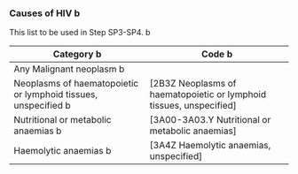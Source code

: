 ### Causes of HIV b

This list to be used in Step SP3-SP4. b

**Category b** | **Code b**
--- | ---
Any Malignant neoplasm b | 
Neoplasms of haematopoietic or lymphoid tissues, unspecified b | [2B3Z Neoplasms of haematopoietic or lymphoid tissues, unspecified]<comment></comment>
Nutritional or metabolic anaemias b | [3A00-3A03.Y Nutritional or metabolic anaemias]<comment></comment>
Haemolytic anaemias b | [3A4Z Haemolytic anaemias, unspecified]<comment></comment>
